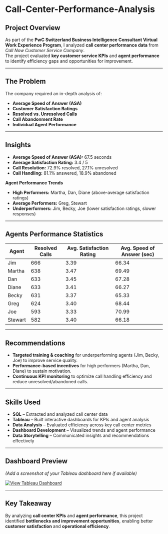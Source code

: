 # Call-Center-Performance-Analysis
##  Project Overview
As part of the **PwC Switzerland Business Intelligence Consultant Virtual Work Experience Program**, I analyzed **call center performance data** from *Call Now Customer Service Company*.  
The project evaluated **key customer service KPIs** and **agent performance** to identify efficiency gaps and opportunities for improvement.

---

## The Problem
The company required an in-depth analysis of:  
- **Average Speed of Answer (ASA)**  
- **Customer Satisfaction Ratings**  
- **Resolved vs. Unresolved Calls**  
- **Call Abandonment Rate**  
- **Individual Agent Performance**  

---

## Insights
- **Average Speed of Answer (ASA):** 67.5 seconds  
- **Average Satisfaction Rating:** 3.4 / 5  
- **Call Resolution:** 72.9% resolved, 27.1% unresolved  
- **Call Handling:** 81.1% answered, 18.9% abandoned  

**Agent Performance Trends**  
- **High Performers:** Martha, Dan, Diane (above-average satisfaction ratings)  
-  **Average Performers:** Greg, Stewart  
-  **Underperformers:** Jim, Becky, Joe (lower satisfaction ratings, slower responses)  

---

## Agents Performance Statistics

| Agent   | Resolved Calls | Avg. Satisfaction Rating | Avg. Speed of Answer (sec) |
|---------|----------------|---------------------------|-----------------------------|
| Jim     | 666            | 3.39                      | 66.34                       |
| Martha  | 638            | 3.47                      | 69.49                       |
| Dan     | 633            | 3.45                      | 67.28                       |
| Diane   | 633            | 3.41                      | 66.27                       |
| Becky   | 631            | 3.37                      | 65.33                       |
| Greg    | 624            | 3.40                      | 68.44                       |
| Joe     | 593            | 3.33                      | 70.99                       |
| Stewart | 582            | 3.40                      | 66.18                       |

---

## Recommendations
- **Targeted training & coaching** for underperforming agents (Jim, Becky, Joe) to improve service quality.  
-  **Performance-based incentives** for high performers (Martha, Dan, Diane) to sustain motivation.  
-  **Continuous KPI monitoring** to optimize call handling efficiency and reduce unresolved/abandoned calls.  

---

##  Skills Used
- **SQL** – Extracted and analyzed call center data  
- **Tableau** – Built interactive dashboards for KPIs and agent analysis  
- **Data Analysis** – Evaluated efficiency across key call center metrics  
- **Dashboard Development** – Visualized trends and agent performance  
- **Data Storytelling** – Communicated insights and recommendations effectively  

---

## Dashboard Preview
*(Add a screenshot of your Tableau dashboard here if available)*  

[![View Tableau Dashboard](https://img.shields.io/badge/View%20Dashboard-Tableau-blue?logo=tableau)](https://public.tableau.com/views/YourDashboardLinkHere)

---

## Key Takeaway
By analyzing **call center KPIs** and **agent performance**, this project identified **bottlenecks and improvement opportunities**, enabling better **customer satisfaction** and **operational efficiency**.
